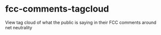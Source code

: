 fcc-comments-tagcloud
=====================

View tag cloud of what the public is saying in their FCC comments around net neutrality
